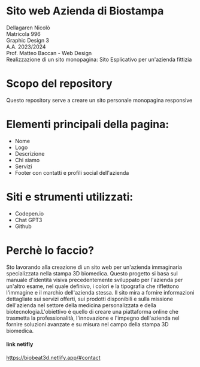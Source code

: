 # Sito web Azienda di Biostampa 
Dellagaren Nicolò    
Matricola 996    
Graphic Design 3   
A.A. 2023/2024    
Prof. Matteo Baccan - Web Design    
Realizzazione di un sito monopagina: Sito Esplicativo per un'azienda fittizia  
  

# Scopo del repository  
Questo repository serve a creare un sito personale monopagina responsive  

# Elementi principali della pagina:    
- Nome  
- Logo  
- Descrizione
- Chi siamo
- Servizi  
- Footer con contatti e profili social dell'azienda
  
# Siti e strumenti utilizzati:  
- Codepen.io  
- Chat GPT3  
-  Github 
   


# Perchè lo faccio?  
Sto lavorando alla creazione di un sito web per un'azienda immaginaria specializzata nella stampa 3D biomedica. Questo progetto si basa sul manuale d'identità visiva precedentemente sviluppato per l'azienda per un'altro esame, nel quale definivo, i colori e la tipografia che riflettono l'immagine e il marchio dell'azienda stessa. Il sito mira a fornire informazioni dettagliate sui servizi offerti, sui prodotti disponibili e sulla missione dell'azienda nel settore della medicina personalizzata e della biotecnologia.L'obiettivo è quello di creare una piattaforma online che trasmetta la professionalità, l'innovazione e l'impegno dell'azienda nel fornire soluzioni avanzate e su misura nel campo della stampa 3D biomedica.  

#### link netifly  
https://biobeat3d.netlify.app/#contact  







